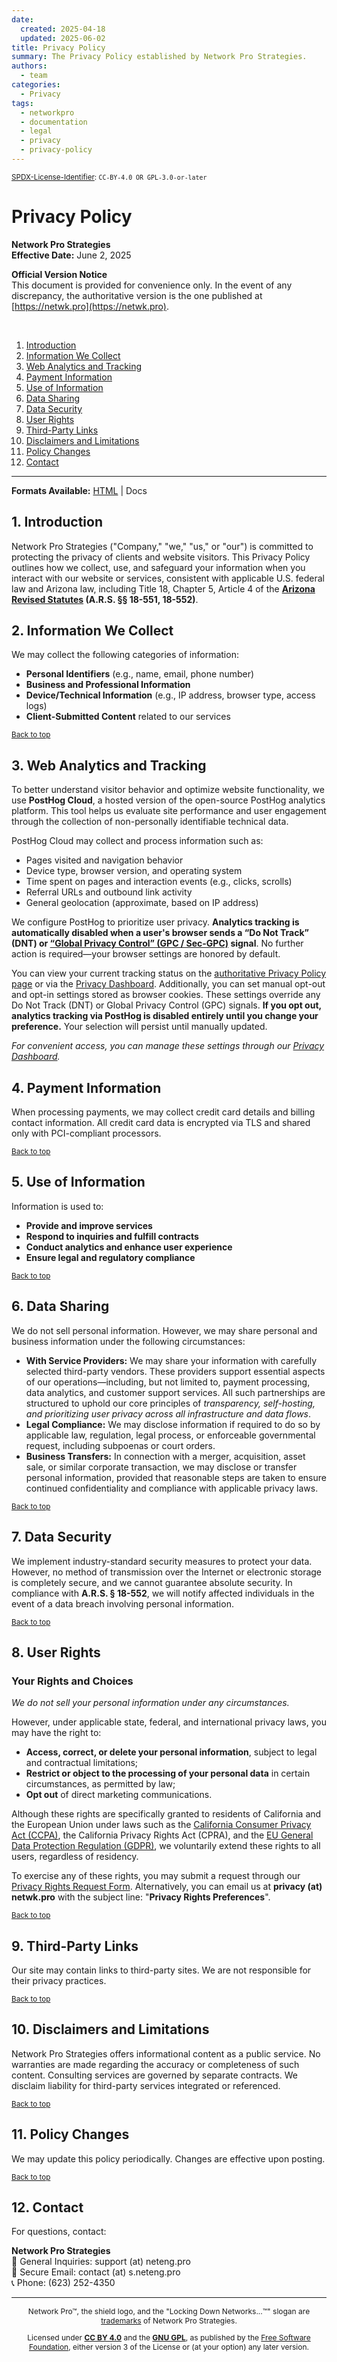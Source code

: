 ```yaml
---
date:
  created: 2025-04-18
  updated: 2025-06-02
title: Privacy Policy
summary: The Privacy Policy established by Network Pro Strategies.
authors:
  - team
categories:
  - Privacy
tags:
  - networkpro
  - documentation
  - legal
  - privacy
  - privacy-policy
---
```


<sup>[SPDX-License-Identifier](https://spdx.dev/learn/handling-license-info/):
`CC-BY-4.0 OR GPL-3.0-or-later`</sup>

<a name="top"></a>

# Privacy Policy

**Network Pro Strategies**  
**Effective Date:** June 2, 2025

**Official Version Notice**  
This document is provided for convenience only. In the event of any discrepancy,
the authoritative version is the one published at
[https://netwk.pro](https://netwk.pro).

&nbsp;

1. [Introduction](#intro)
2. [Information We Collect](#collect)
3. [Web Analytics and Tracking](#tracking)
4. [Payment Information](#payment)
5. [Use of Information](#use)
6. [Data Sharing](#sharing)
7. [Data Security](#security)
8. [User Rights](#rights)
9. [Third-Party Links](#third-party)
10. [Disclaimers and Limitations](#disclaimers)
11. [Policy Changes](#changes)
12. [Contact](#contact)

---

**Formats Available:** [HTML](https://netwk.pro/privacy) |
<span style="visited">Docs</span>

<a name="intro"></a>

## 1. Introduction

Network Pro Strategies ("Company," "we," "us," or "our") is committed to
protecting the privacy of clients and website visitors. This Privacy Policy
outlines how we collect, use, and safeguard your information when you interact
with our website or services, consistent with applicable U.S. federal law and
Arizona law, including Title 18, Chapter 5, Article 4 of the
**[Arizona Revised Statutes](https://www.azleg.gov/arstitle/) (A.R.S. §§ 18-551,
18-552)**.

<a name="collect"></a>

## 2. Information We Collect

We may collect the following categories of information:

- **Personal Identifiers** (e.g., name, email, phone number)
- **Business and Professional Information**
- **Device/Technical Information** (e.g., IP address, browser type, access logs)
- **Client-Submitted Content** related to our services

<sub>[Back to top](#top)</sub>

<a name="tracking"></a>

## 3. Web Analytics and Tracking

To better understand visitor behavior and optimize website functionality, we use
**PostHog Cloud**, a hosted version of the open-source PostHog analytics
platform. This tool helps us evaluate site performance and user engagement
through the collection of non-personally identifiable technical data.

PostHog Cloud may collect and process information such as:

- Pages visited and navigation behavior
- Device type, browser version, and operating system
- Time spent on pages and interaction events (e.g., clicks, scrolls)
- Referral URLs and outbound link activity
- General geolocation (approximate, based on IP address)

We configure PostHog to prioritize user privacy. **Analytics tracking is
automatically disabled when a user's browser sends a “Do Not Track” (DNT) or
[“Global Privacy Control” (GPC / Sec-GPC)](https://globalprivacycontrol.org/)
signal**. No further action is required—your browser settings are honored by
default.

You can view your current tracking status on the
[authoritative Privacy Policy page](https://netwk.pro/privacy) or via the
[Privacy Dashboard](https://netwk.pro/privacy-dashboard). Additionally, you can
set manual opt-out and opt-in settings stored as browser cookies. These settings
override any Do Not Track (DNT) or Global Privacy Control (GPC) signals. **If
you opt out, analytics tracking via PostHog is disabled entirely until you
change your preference.** Your selection will persist until manually updated.

_For convenient access, you can manage these settings through our
[Privacy Dashboard](https://netwk.pro/privacy-dashboard)._

<a name="payment"></a>

## 4. Payment Information

When processing payments, we may collect credit card details and billing contact
information. All credit card data is encrypted via TLS and shared only with
PCI-compliant processors.

<sub>[Back to top](#top)</sub>

<a name="use"></a>

## 5. Use of Information

Information is used to:

- **Provide and improve services**
- **Respond to inquiries and fulfill contracts**
- **Conduct analytics and enhance user experience**
- **Ensure legal and regulatory compliance**

<sub>[Back to top](#top)</sub>

<a name="sharing"></a>

## 6. Data Sharing

We do not sell personal information. However, we may share personal and business
information under the following circumstances:

- **With Service Providers:** We may share your information with carefully
  selected third-party vendors. These providers support essential aspects of our
  operations—including, but not limited to, payment processing, data analytics,
  and customer support services. All such partnerships are structured to uphold
  our core principles of _transparency, self-hosting, and prioritizing user
  privacy across all infrastructure and data flows_.
- **Legal Compliance:** We may disclose information if required to do so by
  applicable law, regulation, legal process, or enforceable governmental
  request, including subpoenas or court orders.
- **Business Transfers:** In connection with a merger, acquisition, asset sale,
  or similar corporate transaction, we may disclose or transfer personal
  information, provided that reasonable steps are taken to ensure continued
  confidentiality and compliance with applicable privacy laws.

<sub>[Back to top](#top)</sub>

<a name="security"></a>

## 7. Data Security

We implement industry-standard security measures to protect your data. However,
no method of transmission over the Internet or electronic storage is completely
secure, and we cannot guarantee absolute security. In compliance with **A.R.S. §
18-552**, we will notify affected individuals in the event of a data breach
involving personal information.

<sub>[Back to top](#top)</sub>

<a name="rights"></a>

## 8. User Rights

### Your Rights and Choices

_We do not sell your personal information under any circumstances._

However, under applicable state, federal, and international privacy laws, you
may have the right to:

- **Access, correct, or delete your personal information**, subject to legal and
  contractual limitations;
- **Restrict or object to the processing of your personal data** in certain
  circumstances, as permitted by law;
- **Opt out** of direct marketing communications.

Although these rights are specifically granted to residents of California and
the European Union under laws such as the
[California Consumer Privacy Act (CCPA)](https://oag.ca.gov/privacy/ccpa), the
California Privacy Rights Act (CPRA), and the
[EU General Data Protection Regulation (GDPR)](https://gdpr.eu/what-is-gdpr/),
we voluntarily extend these rights to all users, regardless of residency.

To exercise any of these rights, you may submit a request through our
[Privacy Rights Request Form](https://netwk.pro/privacy-rights). Alternatively,
you can email us at **privacy (at) netwk.pro** with the subject line: "**Privacy
Rights Preferences**".

<sub>[Back to top](#top)</sub>

<a name="third-party"></a>

## 9. Third-Party Links

Our site may contain links to third-party sites. We are not responsible for
their privacy practices.

<sub>[Back to top](#top)</sub>

<a name="disclaimers"></a>

## 10. Disclaimers and Limitations

Network Pro Strategies offers informational content as a public service. No
warranties are made regarding the accuracy or completeness of such content.
Consulting services are governed by separate contracts. We disclaim liability
for third-party services integrated or referenced.

<sub>[Back to top](#top)</sub>

<a name="changes"></a>

## 11. Policy Changes

We may update this policy periodically. Changes are effective upon posting.

<sub>[Back to top](#top)</sub>

<a name="contact"></a>

## 12. Contact

For questions, contact:

**Network Pro Strategies**  
📧 General Inquiries: support (at) neteng.pro  
🔐 Secure Email: contact (at) s.neteng.pro  
📞 Phone: (623) 252-4350

---

<span style="font-size: 12px; text-align: center;">

<p>Network Pro&trade;, the shield logo, and the "Locking Down Networks...&trade;" slogan are <a href="https://docs.netwk.pro/legal/#trademark" target="_self">trademarks</a> of Network Pro Strategies.</p>

<p>Licensed under <a href="https://docs.netwk.pro/legal/#cc-by" target="_self"><strong>CC BY 4.0</strong></a> and the <a href="https://docs.netwk.pro/legal/#gnu-gpl" target="_self"><strong>GNU GPL</strong></a>, as published by the <a rel="noopener noreferrer" href="https://fsf.org" target="_blank">Free Software Foundation</a>, either version 3 of the License or (at your option) any later version.</p>

</span>
